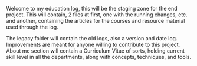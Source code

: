 Welcome to my education log, this will be the staging zone for the end project.
This will contain, 2 files at first, one with the running changes, etc. and another,
containing the articles for the courses and resource material used through the log.

The legacy folder will contain the old logs, also a version and date log.
Improvements are meant for anyone willing to contribute to this project.
About me section will contain a Curriculum Vitae of sorts, holding current skill level in
all the departments, along with concepts, techniques, and tools.